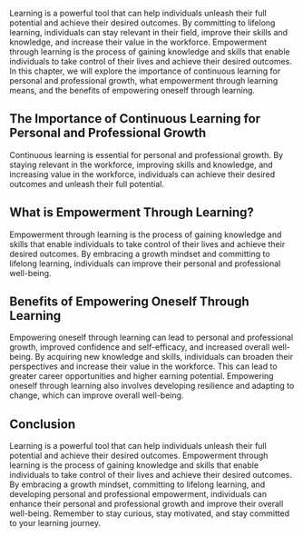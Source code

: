 
Learning is a powerful tool that can help individuals unleash their full potential and achieve their desired outcomes. By committing to lifelong learning, individuals can stay relevant in their field, improve their skills and knowledge, and increase their value in the workforce. Empowerment through learning is the process of gaining knowledge and skills that enable individuals to take control of their lives and achieve their desired outcomes. In this chapter, we will explore the importance of continuous learning for personal and professional growth, what empowerment through learning means, and the benefits of empowering oneself through learning.

The Importance of Continuous Learning for Personal and Professional Growth
--------------------------------------------------------------------------

Continuous learning is essential for personal and professional growth. By staying relevant in the workforce, improving skills and knowledge, and increasing value in the workforce, individuals can achieve their desired outcomes and unleash their full potential.

What is Empowerment Through Learning?
-------------------------------------

Empowerment through learning is the process of gaining knowledge and skills that enable individuals to take control of their lives and achieve their desired outcomes. By embracing a growth mindset and committing to lifelong learning, individuals can improve their personal and professional well-being.

Benefits of Empowering Oneself Through Learning
-----------------------------------------------

Empowering oneself through learning can lead to personal and professional growth, improved confidence and self-efficacy, and increased overall well-being. By acquiring new knowledge and skills, individuals can broaden their perspectives and increase their value in the workforce. This can lead to greater career opportunities and higher earning potential. Empowering oneself through learning also involves developing resilience and adapting to change, which can improve overall well-being.

Conclusion
----------

Learning is a powerful tool that can help individuals unleash their full potential and achieve their desired outcomes. Empowerment through learning is the process of gaining knowledge and skills that enable individuals to take control of their lives and achieve their desired outcomes. By embracing a growth mindset, committing to lifelong learning, and developing personal and professional empowerment, individuals can enhance their personal and professional growth and improve their overall well-being. Remember to stay curious, stay motivated, and stay committed to your learning journey.
